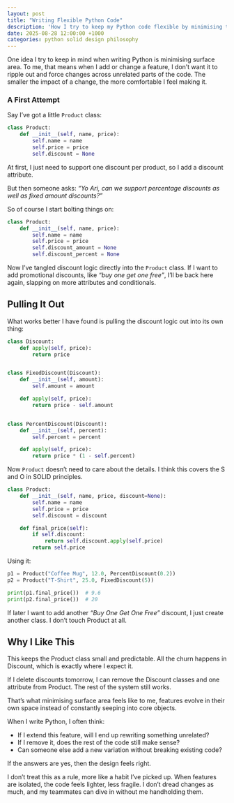 ```yaml
---
layout: post
title: "Writing Flexible Python Code"
description: 'How I try to keep my Python code flexible by minimising the surface area of changes'
date: 2025-08-28 12:00:00 +1000
categories: python solid design philosophy
---
```


One idea I try to keep in mind when writing Python is minimising surface area. To me, that means when I add or change a feature, I don’t want it to ripple out and force changes across unrelated parts of the code. The smaller the impact of a change, the more comfortable I feel making it.

### A First Attempt

Say I’ve got a little `Product` class:

```python
class Product:
    def __init__(self, name, price):
        self.name = name
        self.price = price
        self.discount = None
```

At first, I just need to support one discount per product, so I add a discount attribute.

But then someone asks: _“Yo Ari, can we support percentage discounts as well as fixed amount discounts?”_

So of course I start bolting things on:

```python
class Product:
    def __init__(self, name, price):
        self.name = name
        self.price = price
        self.discount_amount = None
        self.discount_percent = None
```

Now I’ve tangled discount logic directly into the `Product` class. If I want to add promotional discounts, like _“buy one get one free”_, I’ll be back here again, slapping on more attributes and conditionals.

## Pulling It Out

What works better I have found is pulling the discount logic out into its own thing:

```python
class Discount:
    def apply(self, price):
        return price


class FixedDiscount(Discount):
    def __init__(self, amount):
        self.amount = amount

    def apply(self, price):
        return price - self.amount


class PercentDiscount(Discount):
    def __init__(self, percent):
        self.percent = percent

    def apply(self, price):
        return price * (1 - self.percent)
```

Now `Product` doesn’t need to care about the details. I think this covers the S and O in SOLID principles.

```python
class Product:
    def __init__(self, name, price, discount=None):
        self.name = name
        self.price = price
        self.discount = discount

    def final_price(self):
        if self.discount:
            return self.discount.apply(self.price)
        return self.price
```

Using it:

```python
p1 = Product("Coffee Mug", 12.0, PercentDiscount(0.2))
p2 = Product("T-Shirt", 25.0, FixedDiscount(5))

print(p1.final_price())  # 9.6
print(p2.final_price())  # 20
```

If later I want to add another _“Buy One Get One Free”_ discount, I just create another class. I don’t touch Product at all.

## Why I Like This

This keeps the Product class small and predictable. All the churn happens in Discount, which is exactly where I expect it.

If I delete discounts tomorrow, I can remove the Discount classes and one attribute from Product. The rest of the system still works.

That’s what minimising surface area feels like to me, features evolve in their own space instead of constantly seeping into core objects.

When I write Python, I often think:

- If I extend this feature, will I end up rewriting something unrelated?
- If I remove it, does the rest of the code still make sense?
- Can someone else add a new variation without breaking existing code?

If the answers are yes, then the design feels right.

I don’t treat this as a rule, more like a habit I’ve picked up. When features are isolated, the code feels lighter, less fragile. I don’t dread changes as much, and my teammates can dive in without me handholding them.
